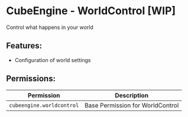 # CubeEngine - WorldControl [WIP]
Control what happens in your world

## Features:
 - Configuration of world settings

## Permissions:

| Permission | Description |
| --- | --- |
| `cubeengine.worldcontrol` | Base Permission for WorldControl |
